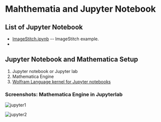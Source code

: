 # Mahthematia and Jupyter Notebook
## List of Jupyter Notebook
* [ImageStitch.ipynb](ImageStitch.ipynb) -- ImageStitch example. 
* 

## Jupyter Notebook and Mathematica Setup
1. Jupyter notebook or Jupyter lab
2. Mathematica Engine
3. [Wolfram Language kernel for Jupyter notebooks](https://github.com/WolframResearch/WolframLanguageForJupyter)

### Screenshots: Mathematica Engine in Jupyterlab
![jupyter1](https://user-images.githubusercontent.com/345948/214909342-d0a0ae4f-1e96-4c64-b70a-8f67de959bcf.png)

![jupyter2](https://user-images.githubusercontent.com/345948/214909431-e2f638c7-62af-4e38-bf1f-91a708fe45ed.png)
